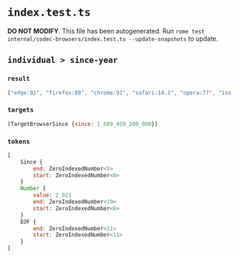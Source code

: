 # `index.test.ts`

**DO NOT MODIFY**. This file has been autogenerated. Run `rome test internal/codec-browsers/index.test.ts --update-snapshots` to update.

## `individual > since-year`

### `result`

```javascript
["edge:91", "firefox:89", "chrome:91", "safari:14.1", "opera:77", "ios_saf:14.5", "android:91", "op_mob:62", "and_chr:91", "and_ff:89", "samsung:14"]
```

### `targets`

```javascript
[TargetBrowserSince {since: 1_609_459_200_000}]
```

### `tokens`

```javascript
[
	Since {
		end: ZeroIndexedNumber<5>
		start: ZeroIndexedNumber<0>
	}
	Number {
		value: 2_021
		end: ZeroIndexedNumber<10>
		start: ZeroIndexedNumber<6>
	}
	EOF {
		end: ZeroIndexedNumber<11>
		start: ZeroIndexedNumber<11>
	}
]
```
